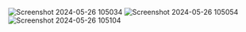 ![Screenshot 2024-05-26 105034](https://github.com/EvaGupta02/Organic-Farming-mainflow/assets/150214201/8bce981a-2596-4bb6-9cab-5f3b3e73faf7)
![Screenshot 2024-05-26 105054](https://github.com/EvaGupta02/Organic-Farming-mainflow/assets/150214201/07faf065-8871-41a2-a004-2a1d519b7746)
![Screenshot 2024-05-26 105104](https://github.com/EvaGupta02/Organic-Farming-mainflow/assets/150214201/a63e4ae3-dc8f-4de3-bd7d-e072eb80a992)
